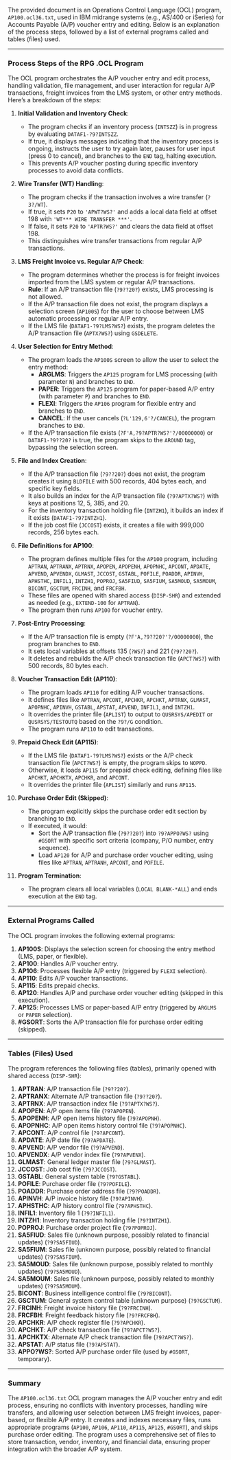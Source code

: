 The provided document is an Operations Control Language (OCL) program, `AP100.ocl36.txt`, used in IBM midrange systems (e.g., AS/400 or iSeries) for Accounts Payable (A/P) voucher entry and editing. Below is an explanation of the process steps, followed by a list of external programs called and tables (files) used.

---

### Process Steps of the RPG .OCL Program

The OCL program orchestrates the A/P voucher entry and edit process, handling validation, file management, and user interaction for regular A/P transactions, freight invoices from the LMS system, or other entry methods. Here’s a breakdown of the steps:

1. **Initial Validation and Inventory Check**:
   - The program checks if an inventory process (`INTSZZ`) is in progress by evaluating `DATAF1-?9?INTSZZ`.
   - If true, it displays messages indicating that the inventory process is ongoing, instructs the user to try again later, pauses for user input (press 0 to cancel), and branches to the `END` tag, halting execution.
   - This prevents A/P voucher posting during specific inventory processes to avoid data conflicts.

2. **Wire Transfer (WT) Handling**:
   - The program checks if the transaction involves a wire transfer (`?3?/WT`).
   - If true, it sets `P20` to `'APWT?WS?'` and adds a local data field at offset 198 with `'WT*** WIRE TRANSFER ***'`.
   - If false, it sets `P20` to `'APTR?WS?'` and clears the data field at offset 198.
   - This distinguishes wire transfer transactions from regular A/P transactions.

3. **LMS Freight Invoice vs. Regular A/P Check**:
   - The program determines whether the process is for freight invoices imported from the LMS system or regular A/P transactions.
   - **Rule**: If an A/P transaction file (`?9??20?`) exists, LMS processing is not allowed.
   - If the A/P transaction file does not exist, the program displays a selection screen (`AP100S`) for the user to choose between LMS automatic processing or regular A/P entry.
   - If the LMS file (`DATAF1-?9?LMS?WS?`) exists, the program deletes the A/P transaction file (`APTX?WS?`) using `GSDELETE`.

4. **User Selection for Entry Method**:
   - The program loads the `AP100S` screen to allow the user to select the entry method:
     - **ARGLMS**: Triggers the `AP125` program for LMS processing (with parameter `N`) and branches to `END`.
     - **PAPER**: Triggers the `AP125` program for paper-based A/P entry (with parameter `P`) and branches to `END`.
     - **FLEXI**: Triggers the `AP106` program for flexible entry and branches to `END`.
     - **CANCEL**: If the user cancels (`?L'129,6'?/CANCEL`), the program branches to `END`.
   - If the A/P transaction file exists (`?F'A,?9?APTR?WS?'?/00000000`) or `DATAF1-?9??20?` is true, the program skips to the `AROUND` tag, bypassing the selection screen.

5. **File and Index Creation**:
   - If the A/P transaction file (`?9??20?`) does not exist, the program creates it using `BLDFILE` with 500 records, 404 bytes each, and specific key fields.
   - It also builds an index for the A/P transaction file (`?9?APTX?WS?`) with keys at positions 12, 5, 385, and 20.
   - For the inventory transaction holding file (`INTZH1`), it builds an index if it exists (`DATAF1-?9?INTZH1`).
   - If the job cost file (`JCCOST`) exists, it creates a file with 999,000 records, 256 bytes each.

6. **File Definitions for AP100**:
   - The program defines multiple files for the `AP100` program, including `APTRAN`, `APTRANX`, `APTRNX`, `APOPEN`, `APOPENH`, `APOPNHC`, `APCONT`, `APDATE`, `APVEND`, `APVENDX`, `GLMAST`, `JCCOST`, `GSTABL`, `POFILE`, `POADDR`, `APINVH`, `APHSTHC`, `INFIL1`, `INTZH1`, `POPROJ`, `SA5FIUD`, `SA5FIUM`, `SA5MOUD`, `SA5MOUM`, `BICONT`, `GSCTUM`, `FRCINH`, and `FRCFBH`.
   - These files are opened with shared access (`DISP-SHR`) and extended as needed (e.g., `EXTEND-100` for `APTRAN`).
   - The program then runs `AP100` for voucher entry.

7. **Post-Entry Processing**:
   - If the A/P transaction file is empty (`?F'A,?9??20?'?/00000000`), the program branches to `END`.
   - It sets local variables at offsets 135 (`?WS?`) and 221 (`?9??20?`).
   - It deletes and rebuilds the A/P check transaction file (`APCT?WS?`) with 500 records, 80 bytes each.

8. **Voucher Transaction Edit (AP110)**:
   - The program loads `AP110` for editing A/P voucher transactions.
   - It defines files like `APTRAN`, `APCONT`, `APCHKR`, `APCHKT`, `APTRNX`, `GLMAST`, `APOPNHC`, `APINVH`, `GSTABL`, `APSTAT`, `APVEND`, `INFIL1`, and `INTZH1`.
   - It overrides the printer file (`APLIST`) to output to `QUSRSYS/APEDIT` or `QUSRSYS/TESTOUTQ` based on the `?9?/G` condition.
   - The program runs `AP110` to edit transactions.

9. **Prepaid Check Edit (AP115)**:
   - If the LMS file (`DATAF1-?9?LMS?WS?`) exists or the A/P check transaction file (`APCT?WS?`) is empty, the program skips to `NOPPD`.
   - Otherwise, it loads `AP115` for prepaid check editing, defining files like `APCHKT`, `APCHKTX`, `APCHKR`, and `APCONT`.
   - It overrides the printer file (`APLIST`) similarly and runs `AP115`.

10. **Purchase Order Edit (Skipped)**:
    - The program explicitly skips the purchase order edit section by branching to `END`.
    - If executed, it would:
      - Sort the A/P transaction file (`?9??20?`) into `?9?APPO?WS?` using `#GSORT` with specific sort criteria (company, P/O number, entry sequence).
      - Load `AP120` for A/P and purchase order voucher editing, using files like `APTRAN`, `APTRANH`, `APCONT`, and `POFILE`.

11. **Program Termination**:
    - The program clears all local variables (`LOCAL BLANK-*ALL`) and ends execution at the `END` tag.

---

### External Programs Called

The OCL program invokes the following external programs:
1. **AP100S**: Displays the selection screen for choosing the entry method (LMS, paper, or flexible).
2. **AP100**: Handles A/P voucher entry.
3. **AP106**: Processes flexible A/P entry (triggered by `FLEXI` selection).
4. **AP110**: Edits A/P voucher transactions.
5. **AP115**: Edits prepaid checks.
6. **AP120**: Handles A/P and purchase order voucher editing (skipped in this execution).
7. **AP125**: Processes LMS or paper-based A/P entry (triggered by `ARGLMS` or `PAPER` selection).
8. **#GSORT**: Sorts the A/P transaction file for purchase order editing (skipped).

---

### Tables (Files) Used

The program references the following files (tables), primarily opened with shared access (`DISP-SHR`):
1. **APTRAN**: A/P transaction file (`?9??20?`).
2. **APTRANX**: Alternate A/P transaction file (`?9??20?`).
3. **APTRNX**: A/P transaction index file (`?9?APTX?WS?`).
4. **APOPEN**: A/P open items file (`?9?APOPEN`).
5. **APOPENH**: A/P open items history file (`?9?APOPNH`).
6. **APOPNHC**: A/P open items history control file (`?9?APOPNHC`).
7. **APCONT**: A/P control file (`?9?APCONT`).
8. **APDATE**: A/P date file (`?9?APDATE`).
9. **APVEND**: A/P vendor file (`?9?APVEND`).
10. **APVENDX**: A/P vendor index file (`?9?APVENX`).
11. **GLMAST**: General ledger master file (`?9?GLMAST`).
12. **JCCOST**: Job cost file (`?9?JCCOST`).
13. **GSTABL**: General system table (`?9?GSTABL`).
14. **POFILE**: Purchase order file (`?9?POFILE`).
15. **POADDR**: Purchase order address file (`?9?POADDR`).
16. **APINVH**: A/P invoice history file (`?9?APINVH`).
17. **APHSTHC**: A/P history control file (`?9?APHSTHC`).
18. **INFIL1**: Inventory file 1 (`?9?INFIL1`).
19. **INTZH1**: Inventory transaction holding file (`?9?INTZH1`).
20. **POPROJ**: Purchase order project file (`?9?POPROJ`).
21. **SA5FIUD**: Sales file (unknown purpose, possibly related to financial updates) (`?9?SA5FIUD`).
22. **SA5FIUM**: Sales file (unknown purpose, possibly related to financial updates) (`?9?SA5FIUM`).
23. **SA5MOUD**: Sales file (unknown purpose, possibly related to monthly updates) (`?9?SA5MOUD`).
24. **SA5MOUM**: Sales file (unknown purpose, possibly related to monthly updates) (`?9?SA5MOUM`).
25. **BICONT**: Business intelligence control file (`?9?BICONT`).
26. **GSCTUM**: General system control table (unknown purpose) (`?9?GSCTUM`).
27. **FRCINH**: Freight invoice history file (`?9?FRCINH`).
28. **FRCFBH**: Freight feedback history file (`?9?FRCFBH`).
29. **APCHKR**: A/P check register file (`?9?APCHKR`).
30. **APCHKT**: A/P check transaction file (`?9?APCT?WS?`).
31. **APCHKTX**: Alternate A/P check transaction file (`?9?APCT?WS?`).
32. **APSTAT**: A/P status file (`?9?APSTAT`).
33. **APPO?WS?**: Sorted A/P purchase order file (used by `#GSORT`, temporary).

---

### Summary

The `AP100.ocl36.txt` OCL program manages the A/P voucher entry and edit process, ensuring no conflicts with inventory processes, handling wire transfers, and allowing user selection between LMS freight invoices, paper-based, or flexible A/P entry. It creates and indexes necessary files, runs appropriate programs (`AP100`, `AP106`, `AP110`, `AP115`, `AP125`, `#GSORT`), and skips purchase order editing. The program uses a comprehensive set of files to store transaction, vendor, inventory, and financial data, ensuring proper integration with the broader A/P system.